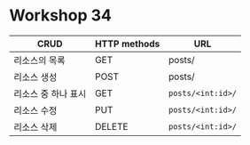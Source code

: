 # Workshop 34

| CRUD                | HTTP methods | URL               |
| ------------------- | ------------ | ----------------- |
| 리소스의 목록       | GET          | posts/            |
| 리소스 생성         | POST         | posts/            |
| 리소스 중 하나 표시 | GET          | `posts/<int:id>/` |
| 리소스 수정         | PUT          | `posts/<int:id>/` |
| 리소스 삭제         | DELETE       | `posts/<int:id>/` |

